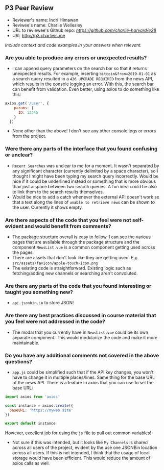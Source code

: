 ## P3 Peer Review

+ Reviewer's name: Indri Himawan
+ Reviwee's name: Charlie Wellesley
+ URL to reviewee's Github repo: *<https://github.com/charlie-harvard/e28>*
+ URL <http://p3.charlieis.me>

*Include context and code examples in your answers when relevant.*

### Are you able to produce any errors or unexpected results?
- I can append query parameters on the search bar so that it returns unexpected results. For example, inserting `bitcoin&from=2019-01-01` as a search query resulted in a `426 UPGRADE REQUIRED` from the news API, which results in the console logging an error. With this, the search bar can benefit from validation. Even better, using axios to do something like this:
```javascript
axios.get('/user', {
    params: {
      ID: 12345
    }
  })
```
- None other than the above! I don't see any other console logs or errors from the project.

### Were there any parts of the interface that you found confusing or unclear?
- `Recent Searches` was unclear to me for a moment. It wasn't separated by any significant character (currently delimited by a space character), so I thought I might have been typing my search query incorrectly. Would be nice if it could be underlined instead or something that is more obvious than just a space between two search queries. A fun idea could be also to link them to the search results themselves.
- Would be nice to add a catch whenever the external API doesn't work so that a text along the lines of `unable to retrieve news` can be shown to the user. Currently it shows empty.

### Are there aspects of the code that you feel were not self-evident and would benefit from comments?
- The package structure overall is easy to follow. I can see the various pages that are available through the package structure and the component `NewsList.vue` is a common component getting used across the pages.
- There are assets that don't look like they are getting used. E.g. `src/assets/favicon/apple-touch-icon.png`
- The existing code is straightforward. Existing logic such as fetching/adding new channels or searching aren't convoluted.

### Are there any parts of the code that you found interesting or taught you something new?
- `api.jsonbin.io` to store JSON!

### Are there any best practices discussed in course material that you feel were not addressed in the code?
- The modal that you currently have in `NewsList.vue` could be its own separate component. This would modularize the code and make it more maintainable.

### Do you have any additional comments not covered in the above questions?
- `app.js` could be simplified such that if the API key changes, you won't have to change it in multiple places/lines. Same thing for the base URL of the news API. There is a feature in axios that you can use to set the base URL:
```javascript
import axios from 'axios'

const instance = axios.create({
  baseURL: 'https://myweb.site'
})

export default instance
```
However, excellent job for using the `js` file to pull out common variables!

- Not sure if this was intended, but it looks like `My Channels` is shared across all users of the project, evident by the use one JSONBin location across all users. If this is not intended, I think that the usage of local storage would have been efficient. This would reduce the amount of axios calls as well.

